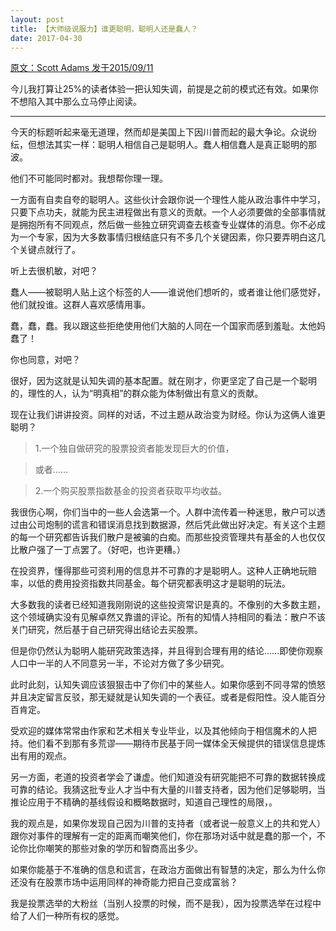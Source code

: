 ```yaml
---
layout: post
title: 【大师级说服力】谁更聪明，聪明人还是蠢人？
date: 2017-04-30
---
```


[原文：Scott Adams      发于2015/09/11][1]

今儿我打算让25%的读者体验一把认知失调，前提是之前的模式还有效。如果你不想陷入其中那么立马停止阅读。


----------


今天的标题听起来毫无道理，然而却是美国上下因川普而起的最大争论。众说纷纭，但想法其实一样：聪明人相信自己是聪明人。蠢人相信蠢人是真正聪明的那波。

他们不可能同时都对。我想帮你理一理。

一方面有自卖自夸的聪明人。这些伙计会跟你说一个理性人能从政治事件中学习，只要下点功夫，就能为民主进程做出有意义的贡献。一个人必须要做的全部事情就是拥抱所有不同观点，然后做一些独立研究调查去核查专业媒体的消息。你不必成为一个专家，因为大多数事情归根结底只有不多几个关键因素，你只要弄明白这几个关键点就行了。

听上去很机敏，对吧？

蠢人——被聪明人贴上这个标签的人——谁说他们想听的，或者谁让他们感觉好，他们就投谁。这群人喜欢感情用事。

蠢，蠢，蠢。我以跟这些拒绝使用他们大脑的人同在一个国家而感到羞耻。太他妈蠢了！

你也同意，对吧？

很好，因为这就是认知失调的基本配置。就在刚才，你更坚定了自己是一个聪明的，理性的人，认为“明真相”的群众能为体制做出有意义的贡献。

现在让我们讲讲投资。同样的对话，不过主题从政治变为财经。你认为这俩人谁更聪明？

>1.一个独自做研究的股票投资者能发现巨大的价值，

>或者……


>2.一个购买股票指数基金的投资者获取平均收益。

我很伤心啊，你们当中的一些人会选第一个。人群中流传着一种迷思，散户可以透过由公司炮制的谎言和错误消息找到数据源，然后凭此做出好决定。有关这个主题的每一个研究都告诉我们散户是被骗的白痴。而那些投资管理共有基金的人也仅仅比散户强了一丁点罢了。（好吧，也许更糟。）

在投资界，懂得那些可资利用的信息并不可靠的才是聪明人。这种人正确地玩赔率，以低的费用投资指数共同基金。每个研究都表明这才是聪明的玩法。

大多数我的读者已经知道我刚刚说的这些投资常识是真的。不像别的大多数主题，这个领域确实没有见解卓然又靠谱的评论。所有的知情人持相同的看法：散户不该关门研究，然后基于自己研究得出结论去买股票。

但是你仍然认为聪明人能研究政策选择，并且得到合理有用的结论……即使你观察人口中一半的人不同意另一半，不论对方做了多少研究。

此时此刻，认知失调应该狠狠击中了你们中的某些人。如果你感到不同寻常的愤怒并且决定留言反驳，那无疑就是认知失调的一个表征。或者是假阳性。没人能百分百肯定。

受欢迎的媒体常常由作家和艺术相关专业毕业，以及其他倾向于相信魔术的人把持。他们看不到那有多荒谬——期待市民基于同一媒体全天候提供的错误信息提炼出有用的观点。

另一方面，老道的投资者学会了谦虚。他们知道没有研究能把不可靠的数据转换成可靠的结论。我猜这批专业人才当中有大量的川普支持者，因为他们足够聪明，当推论应用于不精确的基线假设和概略数据时，知道自己理性的局限，。

我的观点是，如果你发现自己因为川普的支持者（或者说一般意义上的共和党人）跟你对事件的理解有一定的距离而嘲笑他们，你在那场对话中就是蠢的那一个，不论你比你嘲笑的那些对象的学历和智商高出多少。

如果你能基于不准确的信息和谎言，在政治方面做出有智慧的决定，那么为什么你还没有在股票市场中运用同样的神奇能力把自己变成富翁？

我是投票选举的大粉丝（当别人投票的时候，而不是我），因为投票选举在过程中给了人们一种所有权的感觉。

[1]: http://blog.dilbert.com/post/128844698316/who-is-smarter-the-smart-people-or-the-dumb




